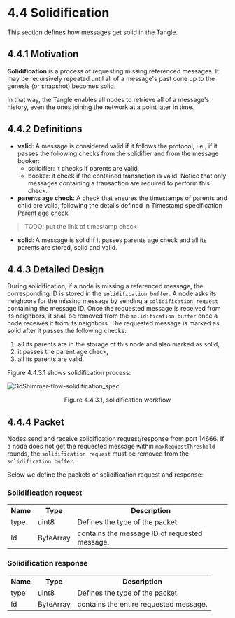 # 4.4 Solidification
This section defines how messages get solid in the Tangle.

## 4.4.1 Motivation
**Solidification** is a process of requesting missing referenced messages. It may be recursively repeated until all of a message's past cone up to the genesis (or snapshot) becomes solid.

In that way, the Tangle enables all nodes to retrieve all of a message's history, even the ones joining the network at a point later in time.

## 4.4.2 Definitions
* **valid**: A message is considered valid if it follows the protocol, i.e., if it passes the following checks from the solidifier and from the message booker:
    * solidifier: it checks if parents are valid,
    * booker: it check if the contained transaction is valid. Notice that only messages containing a transaction are required to perform this check.
* **parents age check**: A check that ensures the timestamps of parents and child are valid, following the details defined in Timestamp specification [Parent age check](#parent-age-check) 
> TODO: put the link of timestamp check
* **solid**: A message is solid if it passes parents age check and all its parents are stored, solid and valid.

## 4.4.3 Detailed Design
During solidification, if a node is missing a referenced message, the corresponding ID is stored in the `solidification buffer`. A node asks its neighbors for the missing message by sending a `solidification request` containing the message ID. Once the requested message is received from its neighbors, it shall be removed from the `solidification buffer` once a node receives it from its neighbors. The requested message is marked as solid after it passes the following checks:
1. all its parents are in the storage of this node and also marked as solid,
2. it passes the parent age check,
3. all its parents are valid.

Figure 4.4.3.1 shows solidification process:

![GoShimmer-flow-solidification_spec](https://user-images.githubusercontent.com/11289354/114823182-be49fb80-9df5-11eb-9df1-51098f1e4468.png)
<p style="text-align: center;">
    Figure 4.4.3.1, solidification workflow
</p>

## 4.4.4 Packet
Nodes send and receive solidification request/response from port 14666. If a node does not get the requested message within `maxRequestThreshold` rounds, the `solidification request` must be removed from the `solidification buffer`.

Below we define the packets of solidification request and response: 

### Solidification request
<table>
     <tr>
         <th>Name</th>
         <th>Type</th>
         <th>Description</th>
     </tr>
     <tr>
         <td>type</td>
         <td>uint8</td>
         <td>Defines the type of the packet.</td>
     </tr>
     <tr>
         <td>Id</td>
         <td>ByteArray</td>
         <td>contains the message ID of requested message.</td>
     </tr>
 </table>

### Solidification response
<table>
     <tr>
         <th>Name</th>
         <th>Type</th>
         <th>Description</th>
     </tr>
     <tr>
         <td>type</td>
         <td>uint8</td>
         <td>Defines the type of the packet.</td>
     </tr>
     <tr>
         <td>Id</td>
         <td>ByteArray</td>
         <td>contains the entire requested message.</td>
     </tr>
 </table>